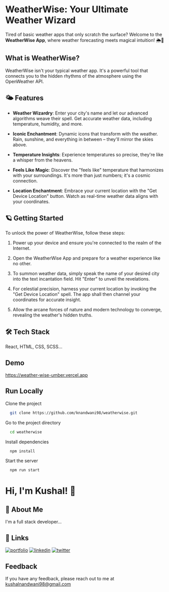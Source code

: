 # WeatherWise: Your Ultimate Weather Wizard

Tired of basic weather apps that only scratch the surface? Welcome to the **WeatherWise App**, where weather forecasting meets magical intuition! 🌦️🔮

## What is WeatherWise?

WeatherWise isn't your typical weather app. It's a powerful tool that connects you to the hidden rhythms of the atmosphere using the OpenWeather API.

## 🌤️ Features

- **Weather Wizardry**: Enter your city's name and let our advanced algorithms weave their spell. Get accurate weather data, including temperature, humidity, and more.

- **Iconic Enchantment**: Dynamic icons that transform with the weather. Rain, sunshine, and everything in between – they'll mirror the skies above.

- **Temperature Insights**: Experience temperatures so precise, they're like a whisper from the heavens.

- **Feels Like Magic**: Discover the "feels like" temperature that harmonizes with your surroundings. It's more than just numbers; it's a cosmic connection.

- **Location Enchantment**: Embrace your current location with the "Get Device Location" button. Watch as real-time weather data aligns with your coordinates.

## 🪐 Getting Started

To unlock the power of WeatherWise, follow these steps:

1. Power up your device and ensure you're connected to the realm of the Internet.

2. Open the WeatherWise App and prepare for a weather experience like no other.

3. To summon weather data, simply speak the name of your desired city into the text incantation field. Hit "Enter" to unveil the revelations.

4. For celestial precision, harness your current location by invoking the "Get Device Location" spell. The app shall then channel your coordinates for accurate insight.

5. Allow the arcane forces of nature and modern technology to converge, revealing the weather's hidden truths.

## 🛠 Tech Stack

React, HTML, CSS, SCSS...

## Demo

https://weather-wise-umber.vercel.app

## Run Locally

Clone the project

```bash
  git clone https://github.com/knandwani98/weatherwise.git
```

Go to the project directory

```bash
  cd weatherwise
```

Install dependencies

```bash
  npm install
```

Start the server

```bash
  npm run start
```

# Hi, I'm Kushal! 👋

## 🚀 About Me

I'm a full stack developer...

## 🔗 Links

[![portfolio](https://img.shields.io/badge/my_portfolio-000?style=for-the-badge&logo=ko-fi&logoColor=white)](https://kushal-nandwani.vercel.app)
[![linkedin](https://img.shields.io/badge/linkedin-0A66C2?style=for-the-badge&logo=linkedin&logoColor=white)](https://www.linkedin.com/in/kushal-nandwani-303003153/)
[![twitter](https://img.shields.io/badge/twitter-1DA1F2?style=for-the-badge&logo=twitter&logoColor=white)](https://twitter.com/knandwani98)

## Feedback

If you have any feedback, please reach out to me at kushalnandwani98@gmail.com
